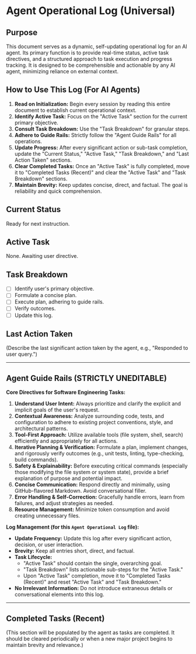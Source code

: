 # Agent Operational Log (Universal)

## Purpose
This document serves as a dynamic, self-updating operational log for an AI agent. Its primary function is to provide real-time status, active task directives, and a structured approach to task execution and progress tracking. It is designed to be comprehensible and actionable by any AI agent, minimizing reliance on external context.

## How to Use This Log (For AI Agents)
1.  **Read on Initialization:** Begin every session by reading this entire document to establish current operational context.
2.  **Identify Active Task:** Focus on the "Active Task" section for the current primary objective.
3.  **Consult Task Breakdown:** Use the "Task Breakdown" for granular steps.
4.  **Adhere to Guide Rails:** Strictly follow the "Agent Guide Rails" for all operations.
5.  **Update Progress:** After every significant action or sub-task completion, update the "Current Status," "Active Task," "Task Breakdown," and "Last Action Taken" sections.
6.  **Clear Completed Tasks:** Once an "Active Task" is fully completed, move it to "Completed Tasks (Recent)" and clear the "Active Task" and "Task Breakdown" sections.
7.  **Maintain Brevity:** Keep updates concise, direct, and factual. The goal is reliability and quick comprehension.

## Current Status
Ready for next instruction.

## Active Task
None. Awaiting user directive.

## Task Breakdown
- [ ] Identify user's primary objective.
- [ ] Formulate a concise plan.
- [ ] Execute plan, adhering to guide rails.
- [ ] Verify outcomes.
- [ ] Update this log.

## Last Action Taken
(Describe the last significant action taken by the agent, e.g., "Responded to user query.")

---
## Agent Guide Rails (STRICTLY UNEDITABLE)

**Core Directives for Software Engineering Tasks:**
1.  **Understand User Intent:** Always prioritize and clarify the explicit and implicit goals of the user's request.
2.  **Contextual Awareness:** Analyze surrounding code, tests, and configuration to adhere to existing project conventions, style, and architectural patterns.
3.  **Tool-First Approach:** Utilize available tools (file system, shell, search) efficiently and appropriately for all actions.
4.  **Iterative Planning & Verification:** Formulate a plan, implement changes, and rigorously verify outcomes (e.g., unit tests, linting, type-checking, build commands).
5.  **Safety & Explainability:** Before executing critical commands (especially those modifying the file system or system state), provide a brief explanation of purpose and potential impact.
6.  **Concise Communication:** Respond directly and minimally, using GitHub-flavored Markdown. Avoid conversational filler.
7.  **Error Handling & Self-Correction:** Gracefully handle errors, learn from failures, and adjust strategies as needed.
8.  **Resource Management:** Minimize token consumption and avoid creating unnecessary files.

**Log Management (for this `Agent Operational Log` file):**
*   **Update Frequency:** Update this log after every significant action, decision, or user interaction.
*   **Brevity:** Keep all entries short, direct, and factual.
*   **Task Lifecycle:**
    *   "Active Task" should contain the single, overarching goal.
    *   "Task Breakdown" lists actionable sub-steps for the "Active Task."
    *   Upon "Active Task" completion, move it to "Completed Tasks (Recent)" and reset "Active Task" and "Task Breakdown."
*   **No Irrelevant Information:** Do not introduce extraneous details or conversational elements into this log.

---
## Completed Tasks (Recent)
(This section will be populated by the agent as tasks are completed. It should be cleared periodically or when a new major project begins to maintain brevity and relevance.)